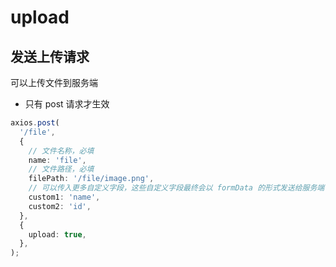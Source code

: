 # upload

## 发送上传请求

可以上传文件到服务端

- 只有 post 请求才生效

```typescript
axios.post(
  '/file',
  {
    // 文件名称，必填
    name: 'file',
    // 文件路径，必填
    filePath: '/file/image.png',
    // 可以传入更多自定义字段，这些自定义字段最终会以 formData 的形式发送给服务端 (前提是平台支持)
    custom1: 'name',
    custom2: 'id',
  },
  {
    upload: true,
  },
);
```
